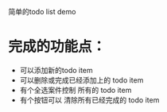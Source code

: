 简单的todo list demo

# 完成的功能点：
- 可以添加新的todo item
- 可以删除或完成已经添加上的 todo item
- 有个全选案件控制 所有的 todo item
- 有个按钮可以 清除所有已经完成的 todo item


